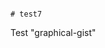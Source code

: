                                                                                                                                                                                                                                                                                                                                                             # test7
Test "graphical-gist"